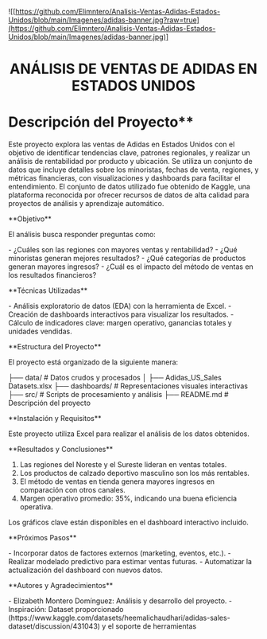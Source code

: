 ![[https://github.com/Elimntero/Analisis-Ventas-Adidas-Estados-Unidos/blob/main/Imagenes/adidas-banner.jpg?raw=true](https://github.com/Elimntero/Analisis-Ventas-Adidas-Estados-Unidos/blob/main/Imagenes/adidas-banner.jpg)]

<h1 align="center"> ANÁLISIS DE VENTAS DE ADIDAS EN ESTADOS UNIDOS </h1>

<p><h1>Descripción del Proyecto**</h1></p><p>Este proyecto explora las ventas de Adidas en Estados Unidos con el objetivo de identificar tendencias clave, patrones regionales, y realizar un análisis de rentabilidad por producto y ubicación. Se utiliza un conjunto de datos que incluye detalles sobre los minoristas, fechas de venta, regiones, y métricas financieras, con visualizaciones y dashboards para facilitar el entendimiento.
El conjunto de datos utilizado fue obtenido de Kaggle, una plataforma reconocida por ofrecer recursos de datos de alta calidad para proyectos de análisis y aprendizaje automático.</p>

<p>**Objetivo**</p><p>El análisis busca responder preguntas como:</p>
- ¿Cuáles son las regiones con mayores ventas y rentabilidad?
- ¿Qué minoristas generan mejores resultados?
- ¿Qué categorías de productos generan mayores ingresos?
- ¿Cuál es el impacto del método de ventas en los resultados financieros?

<p>**Técnicas Utilizadas**</p>
- Análisis exploratorio de datos (EDA) con la herramienta de Excel.
- Creación de dashboards interactivos para visualizar los resultados.
- Cálculo de indicadores clave: margen operativo, ganancias totales y unidades vendidas.

<p>**Estructura del Proyecto**</p>
<p>El proyecto está organizado de la siguiente manera:</p>
├── data/               # Datos crudos y procesados
│   ├── Adidas_US_Sales Datasets.xlsx
├── dashboards/         # Representaciones visuales interactivas
├── src/                # Scripts de procesamiento y análisis
├── README.md           # Descripción del proyecto

<p>**Instalación y Requisitos**</p>
<p>Este proyecto utiliza Excel para realizar el análisis de los datos obtenidos.</p>

<p>**Resultados y Conclusiones**</p>
<ol>
  <li>Las regiones del Noreste y el Sureste lideran en ventas totales.</li>
  <li>Los productos de calzado deportivo masculino son los más rentables.</li>
  <li>El método de ventas en tienda genera mayores ingresos en comparación con otros canales.</li>
  <li>Margen operativo promedio: 35%, indicando una buena eficiencia operativa.</li>
  </ol>
Los gráficos clave están disponibles en el dashboard interactivo incluido.

<p>**Próximos Pasos**</p>
- Incorporar datos de factores externos (marketing, eventos, etc.).
- Realizar modelado predictivo para estimar ventas futuras.
- Automatizar la actualización del dashboard con nuevos datos.

<p>**Autores y Agradecimientos**</p>
- Elizabeth Montero Domínguez: Análisis y desarrollo del proyecto.
- Inspiración: Dataset proporcionado (https://www.kaggle.com/datasets/heemalichaudhari/adidas-sales-dataset/discussion/431043)  y el soporte de herramientas 


